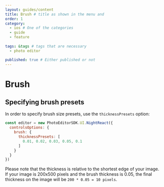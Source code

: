 ```yaml
---
layout: guides/content
title: Brush # title as shown in the menu and 
order: 1
category: 
  - ios # One of the categories
  - guide
  - feature
  
tags: &tags # tags that are necessary
  - photo editor 

published: true # Either published or not 
---
```



# Brush

## Specifying brush presets

In order to specify brush size presets, use the `thicknessPresets` option:

```js
const editor = new PhotoEditorSDK.UI.NightReact({
  controlsOptions: {
    brush: {
      thicknessPresets: [
        0.01, 0.02, 0.03, 0.05, 0.1
      ]
    }
  }
})
```

Please note that the thickness is relative to the shortest edge of your image. If your image is
200x500 pixels and the brush thickness is 0.05, the final thickness on the image will be
`200 * 0.05 = 10 pixels`.

